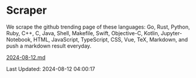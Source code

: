 # Scraper

We scrape the github trending page of these languages: Go, Rust, Python, Ruby, C++, C, Java, Shell, Makefile, Swift, Objective-C, Kotlin, Jupyter-Notebook, HTML, JavaScript, TypeScript, CSS, Vue, TeX, Markdown, and push a markdown result everyday.

[2024-08-12.md](https://github.com/yangwenmai/github-trending-backup/blob/master/2024-08-12.md)

Last Updated: 2024-08-12 04:00:17